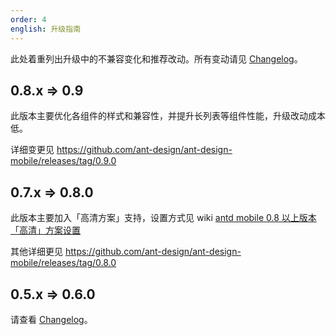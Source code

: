 ```yaml
---
order: 4
english: 升级指南
---
```


此处着重列出升级中的不兼容变化和推荐改动。所有变动请见 [Changelog](/changelog)。

## 0.8.x => 0.9

此版本主要优化各组件的样式和兼容性，并提升长列表等组件性能，升级改动成本低。

详细变更见 https://github.com/ant-design/ant-design-mobile/releases/tag/0.9.0

## 0.7.x => 0.8.0

此版本主要加入「高清方案」支持，设置方式见 wiki
[antd mobile 0.8 以上版本「高清」方案设置](https://github.com/ant-design/ant-design-mobile/wiki)

其他详细更见 https://github.com/ant-design/ant-design-mobile/releases/tag/0.8.0

## 0.5.x => 0.6.0

请查看 [Changelog](/changelog#0.6.0)。
